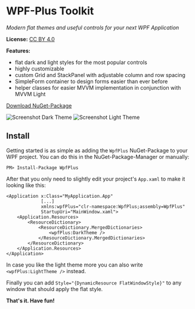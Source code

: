 # WPF-Plus Toolkit
_Modern flat themes and useful controls for your next WPF Application_

**License:** [CC BY 4.0](https://creativecommons.org/licenses/by/4.0/)

__Features:__
 - flat dark and light styles for the most popular controls
 - highly customizable
 - custom Grid and StackPanel with adjustable column and row spacing
 - SimpleForm container to design forms easier than ever before
 - helper classes for easier MVVM implementation in conjunction with MVVM Light

[Download NuGet-Package](https://www.nuget.org/packages/WpfPlus/)

![Screenshot Dark Theme](http://marcusw.de/screenshots/fddc68f0a9efd497617dcd99444e3d80.png)
![Screenshot Light Theme](http://marcusw.de/screenshots/906218b32cca4002dde62e32cef53340.png)

## Install
Getting started is as simple as adding the `WpfPlus` NuGet-Package to your WPF project. You can do this in the NuGet-Package-Manager or manually:
```
PM> Install-Package WpfPlus 
```

After that you only need to slightly edit your project's `App.xaml` to make it looking like this:
``` xaml
<Application x:Class="MyApplication.App"
             [...]
             xmlns:wpfPlus="clr-namespace:WpfPlus;assembly=WpfPlus"
             StartupUri="MainWindow.xaml">
    <Application.Resources>
        <ResourceDictionary>
            <ResourceDictionary.MergedDictionaries>
                <wpfPlus:DarkTheme />
            </ResourceDictionary.MergedDictionaries>
        </ResourceDictionary>
    </Application.Resources>
</Application>
```
In case you like the light theme more you can also write `<wpfPlus:LightTheme />` instead.

Finally you can add `Style="{DynamicResource FlatWindowStyle}"` to any window that should apply the flat style.

__That's it. Have fun!__
